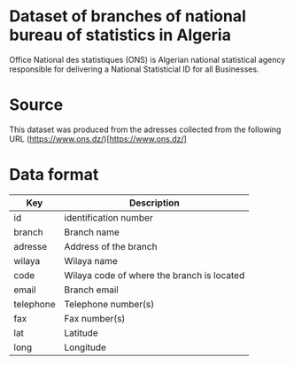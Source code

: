 # Dataset of branches of national bureau of statistics in Algeria 
Office National des statistiques (ONS) is Algerian national statistical agency responsible for delivering a National Statisticial ID for all Businesses.

# Source 

This dataset was produced from the adresses collected from the following URL 
(https://www.ons.dz/)[https://www.ons.dz/]



# Data format

| Key          | Description | 
| ------------ | -----------------------|
| id   | identification number |
| branch       |Branch name |
| adresse |Address of the branch |
| wilaya |Wilaya name                |
| code| Wilaya code of where the branch is located |
| email     | Branch email                 |
| telephone | Telephone number(s)                 |
| fax | Fax number(s) |
| lat |Latitude            |
| long | Longitude                 |
